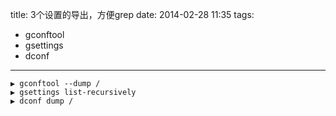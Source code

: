 title: 3个设置的导出，方便grep
date: 2014-02-28 11:35
tags:
- gconftool
- gsettings
- dconf 
---
```
▶ gconftool --dump /
▶ gsettings list-recursively
▶ dconf dump /
```
